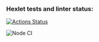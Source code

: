 ### Hexlet tests and linter status:
[![Actions Status](https://github.com/CrKot/frontend-project-lvl2/workflows/hexlet-check/badge.svg)](https://github.com/CrKot/frontend-project-lvl2/actions)

![Node CI](https://github.com/CrKot/frontend-project-lvl2/workflows/Node%20CI/badge.svg)
